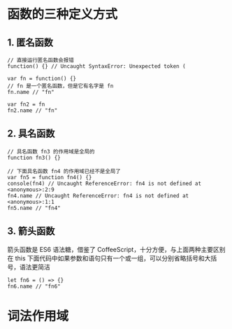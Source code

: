 # 函数的三种定义方式
## 1. 匿名函数
```
// 直接运行匿名函数会报错
function() {} // Uncaught SyntaxError: Unexpected token (

var fn = function() {}
// fn 是一个匿名函数，但是它有名字是 fn
fn.name // "fn"

var fn2 = fn
fn2.name // "fn"
```
## 2. 具名函数
```
// 具名函数 fn3 的作用域是全局的
function fn3() {}

// 下面具名函数 fn4 的作用域已经不是全局了
var fn5 = function fn4() {}
console(fn4) // Uncaught ReferenceError: fn4 is not defined at <anonymous>:2:9
fn4.name // Uncaught ReferenceError: fn4 is not defined at <anonymous>:1:1
fn5.name // "fn4"
```
## 3. 箭头函数
箭头函数是 ES6 语法糖，借鉴了 CoffeeScript，十分方便，与上面两种主要区别在 this
下面代码中如果参数和语句只有一个或一组，可以分别省略括号和大括号，语法更简洁
```
let fn6 = () => {}
fn6.name // "fn6"
```
# 词法作用域

